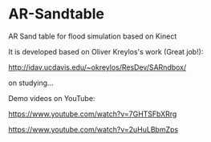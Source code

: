 # AR-Sandtable
AR Sand table for flood simulation based on Kinect

It is developed based on Oliver Kreylos's work (Great job!):

http://idav.ucdavis.edu/~okreylos/ResDev/SARndbox/

on studying...

Demo videos on YouTube:

https://www.youtube.com/watch?v=7GHTSFbXRrg

https://www.youtube.com/watch?v=2uHuLBbmZps

